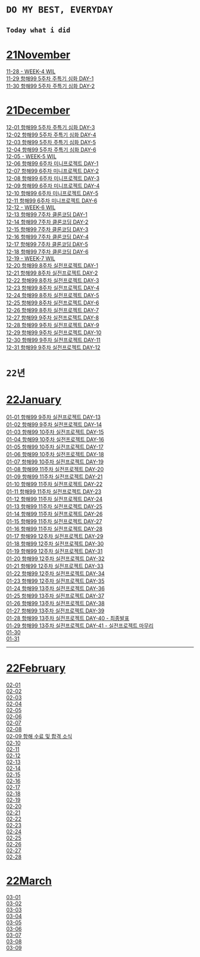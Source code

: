 # `DO MY BEST, EVERYDAY`

## `Today what i did`

# [21November](https://github.com/O-h-y-o/TIL/blob/master/Today%20what%20I%20did/21November/)

[11-28 - WEEK-4 WIL](https://github.com/O-h-y-o/TIL/blob/master/Today%20what%20I%20did/21November/11-28.md)<br>
[11-29 항해99 5주차 주특기 심화 DAY-1](https://github.com/O-h-y-o/TIL/blob/master/Today%20what%20I%20did/21November/11-29.md)<br>
[11-30 항해99 5주차 주특기 심화 DAY-2](https://github.com/O-h-y-o/TIL/blob/master/Today%20what%20I%20did/21November/11-30.md)

# [21December](https://github.com/O-h-y-o/TIL/blob/master/Today%20what%20I%20did/21December/)

[12-01 항해99 5주차 주특기 심화 DAY-3](https://github.com/O-h-y-o/TIL/blob/master/Today%20what%20I%20did/21December/12-01.md)<br/>
[12-02 항해99 5주차 주특기 심화 DAY-4](https://github.com/O-h-y-o/TIL/blob/master/Today%20what%20I%20did/21December/12-02.md)<br/>
[12-03 항해99 5주차 주특기 심화 DAY-5](https://github.com/O-h-y-o/TIL/blob/master/Today%20what%20I%20did/21December/12-03.md)<br/>
[12-04 항해99 5주차 주특기 심화 DAY-6](https://github.com/O-h-y-o/TIL/blob/master/Today%20what%20I%20did/21December/12-04.md)<br/>
[12-05 - WEEK-5 WIL](https://github.com/O-h-y-o/TIL/blob/master/Today%20what%20I%20did/21December/12-05.md)<br/>
[12-06 항해99 6주차 미니프로젝트 DAY-1](https://github.com/O-h-y-o/TIL/blob/master/Today%20what%20I%20did/21December/12-06.md)<br/>
[12-07 항해99 6주차 미니프로젝트 DAY-2](https://github.com/O-h-y-o/TIL/blob/master/Today%20what%20I%20did/21December/12-07.md)<br/>
[12-08 항해99 6주차 미니프로젝트 DAY-3](https://github.com/O-h-y-o/TIL/blob/master/Today%20what%20I%20did/21December/12-08.md)<br/>
[12-09 항해99 6주차 미니프로젝트 DAY-4](https://github.com/O-h-y-o/TIL/blob/master/Today%20what%20I%20did/21December/12-09.md)<br/>
[12-10 항해99 6주차 미니프로젝트 DAY-5](https://github.com/O-h-y-o/TIL/blob/master/Today%20what%20I%20did/21December/12-10.md)<br/>
[12-11 항해99 6주차 미니프로젝트 DAY-6](https://github.com/O-h-y-o/TIL/blob/master/Today%20what%20I%20did/21December/12-11.md)<br/>
[12-12 - WEEK-6 WIL](https://github.com/O-h-y-o/TIL/blob/master/Today%20what%20I%20did/21December/12-12.md)<br/>
[12-13 항해99 7주차 클론코딩 DAY-1](https://github.com/O-h-y-o/TIL/blob/master/Today%20what%20I%20did/21December/12-13.md)<br/>
[12-14 항해99 7주차 클론코딩 DAY-2](https://github.com/O-h-y-o/TIL/blob/master/Today%20what%20I%20did/21December/12-14.md)<br/>
[12-15 항해99 7주차 클론코딩 DAY-3](https://github.com/O-h-y-o/TIL/blob/master/Today%20what%20I%20did/21December/12-15.md)<br/>
[12-16 항해99 7주차 클론코딩 DAY-4](https://github.com/O-h-y-o/TIL/blob/master/Today%20what%20I%20did/21December/12-16.md)<br/>
[12-17 항해99 7주차 클론코딩 DAY-5](https://github.com/O-h-y-o/TIL/blob/master/Today%20what%20I%20did/21December/12-17.md)<br/>
[12-18 항해99 7주차 클론코딩 DAY-6](https://github.com/O-h-y-o/TIL/blob/master/Today%20what%20I%20did/21December/12-18.md)<br/>
[12-19 - WEEK-7 WIL](https://github.com/O-h-y-o/TIL/blob/master/Today%20what%20I%20did/21December/12-19.md)<br/>
[12-20 항해99 8주차 실전프로젝트 DAY-1](https://github.com/O-h-y-o/TIL/blob/master/Today%20what%20I%20did/21December/12-20.md)<br/>
[12-21 항해99 8주차 실전프로젝트 DAY-2](https://github.com/O-h-y-o/TIL/blob/master/Today%20what%20I%20did/21December/12-21.md)<br/>
[12-22 항해99 8주차 실전프로젝트 DAY-3](https://github.com/O-h-y-o/TIL/blob/master/Today%20what%20I%20did/21December/12-22.md)<br/>
[12-23 항해99 8주차 실전프로젝트 DAY-4](https://github.com/O-h-y-o/TIL/blob/master/Today%20what%20I%20did/21December/12-23.md)<br/>
[12-24 항해99 8주차 실전프로젝트 DAY-5](https://github.com/O-h-y-o/TIL/blob/master/Today%20what%20I%20did/21December/12-24.md)<br/>
[12-25 항해99 8주차 실전프로젝트 DAY-6](https://github.com/O-h-y-o/TIL/blob/master/Today%20what%20I%20did/21December/12-25.md)<br/>
[12-26 항해99 8주차 실전프로젝트 DAY-7](https://github.com/O-h-y-o/TIL/blob/master/Today%20what%20I%20did/21December/12-26.md)<br/>
[12-27 항해99 9주차 실전프로젝트 DAY-8](https://github.com/O-h-y-o/TIL/blob/master/Today%20what%20I%20did/21December/12-27.md)<br/>
[12-28 항해99 9주차 실전프로젝트 DAY-9](https://github.com/O-h-y-o/TIL/blob/master/Today%20what%20I%20did/21December/12-28.md)<br/>
[12-29 항해99 9주차 실전프로젝트 DAY-10](https://github.com/O-h-y-o/TIL/blob/master/Today%20what%20I%20did/21December/12-29.md)<br/>
[12-30 항해99 9주차 실전프로젝트 DAY-11](https://github.com/O-h-y-o/TIL/blob/master/Today%20what%20I%20did/21December/12-30.md)<br/>
[12-31 항해99 9주차 실전프로젝트 DAY-12](https://github.com/O-h-y-o/TIL/blob/master/Today%20what%20I%20did/21December/12-31.md)<br/>

# `22년`

# [22January](https://github.com/O-h-y-o/TIL/blob/master/Today%20what%20I%20did/22January/)

[01-01 항해99 9주차 실전프로젝트 DAY-13](https://github.com/O-h-y-o/TIL/blob/master/Today%20what%20I%20did/22January/01-01.md)<br/>
[01-02 항해99 9주차 실전프로젝트 DAY-14](https://github.com/O-h-y-o/TIL/blob/master/Today%20what%20I%20did/22January/01-02.md)<br/>
[01-03 항해99 10주차 실전프로젝트 DAY-15](https://github.com/O-h-y-o/TIL/blob/master/Today%20what%20I%20did/22January/01-03.md)<br/>
[01-04 항해99 10주차 실전프로젝트 DAY-16](https://github.com/O-h-y-o/TIL/blob/master/Today%20what%20I%20did/22January/01-04.md)<br/>
[01-05 항해99 10주차 실전프로젝트 DAY-17](https://github.com/O-h-y-o/TIL/blob/master/Today%20what%20I%20did/22January/01-05.md)<br/>
[01-06 항해99 10주차 실전프로젝트 DAY-18](https://github.com/O-h-y-o/TIL/blob/master/Today%20what%20I%20did/22January/01-06.md)<br/>
[01-07 항해99 10주차 실전프로젝트 DAY-19](https://github.com/O-h-y-o/TIL/blob/master/Today%20what%20I%20did/22January/01-07.md)<br/>
[01-08 항해99 11주차 실전프로젝트 DAY-20](https://github.com/O-h-y-o/TIL/blob/master/Today%20what%20I%20did/22January/01-08.md)<br/>
[01-09 항해99 11주차 실전프로젝트 DAY-21](https://github.com/O-h-y-o/TIL/blob/master/Today%20what%20I%20did/22January/01-09.md)<br/>
[01-10 항해99 11주차 실전프로젝트 DAY-22](https://github.com/O-h-y-o/TIL/blob/master/Today%20what%20I%20did/22January/01-10.md)<br/>
[01-11 항해99 11주차 실전프로젝트 DAY-23](https://github.com/O-h-y-o/TIL/blob/master/Today%20what%20I%20did/22January/01-11.md)<br/>
[01-12 항해99 11주차 실전프로젝트 DAY-24](https://github.com/O-h-y-o/TIL/blob/master/Today%20what%20I%20did/22January/01-12.md)<br/>
[01-13 항해99 11주차 실전프로젝트 DAY-25](https://github.com/O-h-y-o/TIL/blob/master/Today%20what%20I%20did/22January/01-13.md)<br/>
[01-14 항해99 11주차 실전프로젝트 DAY-26](https://github.com/O-h-y-o/TIL/blob/master/Today%20what%20I%20did/22January/01-14.md)<br/>
[01-15 항해99 11주차 실전프로젝트 DAY-27](https://github.com/O-h-y-o/TIL/blob/master/Today%20what%20I%20did/22January/01-15.md)<br/>
[01-16 항해99 11주차 실전프로젝트 DAY-28](https://github.com/O-h-y-o/TIL/blob/master/Today%20what%20I%20did/22January/01-16.md)<br/>
[01-17 항해99 12주차 실전프로젝트 DAY-29](https://github.com/O-h-y-o/TIL/blob/master/Today%20what%20I%20did/22January/01-17.md)<br/>
[01-18 항해99 12주차 실전프로젝트 DAY-30](https://github.com/O-h-y-o/TIL/blob/master/Today%20what%20I%20did/22January/01-18.md)<br/>
[01-19 항해99 12주차 실전프로젝트 DAY-31](https://github.com/O-h-y-o/TIL/blob/master/Today%20what%20I%20did/22January/01-19.md)<br/>
[01-20 항해99 12주차 실전프로젝트 DAY-32](https://github.com/O-h-y-o/TIL/blob/master/Today%20what%20I%20did/22January/01-20.md)<br/>
[01-21 항해99 12주차 실전프로젝트 DAY-33](https://github.com/O-h-y-o/TIL/blob/master/Today%20what%20I%20did/22January/01-21.md)<br/>
[01-22 항해99 12주차 실전프로젝트 DAY-34](https://github.com/O-h-y-o/TIL/blob/master/Today%20what%20I%20did/22January/01-22.md)<br/>
[01-23 항해99 12주차 실전프로젝트 DAY-35](https://github.com/O-h-y-o/TIL/blob/master/Today%20what%20I%20did/22January/01-23.md)<br/>
[01-24 항해99 13주차 실전프로젝트 DAY-36](https://github.com/O-h-y-o/TIL/blob/master/Today%20what%20I%20did/22January/01-24.md)<br/>
[01-25 항해99 13주차 실전프로젝트 DAY-37](https://github.com/O-h-y-o/TIL/blob/master/Today%20what%20I%20did/22January/01-25.md)<br/>
[01-26 항해99 13주차 실전프로젝트 DAY-38](https://github.com/O-h-y-o/TIL/blob/master/Today%20what%20I%20did/22January/01-26.md)<br/>
[01-27 항해99 13주차 실전프로젝트 DAY-39](https://github.com/O-h-y-o/TIL/blob/master/Today%20what%20I%20did/22January/01-27.md)<br/>
[01-28 항해99 13주차 실전프로젝트 DAY-40 - 최종발표](https://github.com/O-h-y-o/TIL/blob/master/Today%20what%20I%20did/22January/01-28.md)<br/>
[01-29 항해99 13주차 실전프로젝트 DAY-41 - 실전프로젝트 마무리](https://github.com/O-h-y-o/TIL/blob/master/Today%20what%20I%20did/22January/01-29.md)<br/>
[01-30](https://github.com/O-h-y-o/TIL/blob/master/Today%20what%20I%20did/22January/01-30.md)<br/>
[01-31](https://github.com/O-h-y-o/TIL/blob/master/Today%20what%20I%20did/22January/01-31.md)<br/>

<hr/>

# [22February](https://github.com/O-h-y-o/TIL/blob/master/Today%20what%20I%20did/22February/)

[02-01](https://github.com/O-h-y-o/TIL/blob/master/Today%20what%20I%20did/22February/02-01.md)<br/>
[02-02](https://github.com/O-h-y-o/TIL/blob/master/Today%20what%20I%20did/22February/02-02.md)<br/>
[02-03](https://github.com/O-h-y-o/TIL/blob/master/Today%20what%20I%20did/22February/02-03.md)<br/>
[02-04](https://github.com/O-h-y-o/TIL/blob/master/Today%20what%20I%20did/22February/02-04.md)<br/>
[02-05](https://github.com/O-h-y-o/TIL/blob/master/Today%20what%20I%20did/22February/02-05.md)<br/>
[02-06](https://github.com/O-h-y-o/TIL/blob/master/Today%20what%20I%20did/22February/02-06.md)<br/>
[02-07](https://github.com/O-h-y-o/TIL/blob/master/Today%20what%20I%20did/22February/02-07.md)<br/>
[02-08](https://github.com/O-h-y-o/TIL/blob/master/Today%20what%20I%20did/22February/02-08.md)<br/>
[02-09 항해 수료 및 합격 소식](https://github.com/O-h-y-o/TIL/blob/master/Today%20what%20I%20did/22February/02-09.md)<br/>
[02-10](https://github.com/O-h-y-o/TIL/blob/master/Today%20what%20I%20did/22February/02-10.md)<br/>
[02-11](https://github.com/O-h-y-o/TIL/blob/master/Today%20what%20I%20did/22February/02-11.md)<br/>
[02-12](https://github.com/O-h-y-o/TIL/blob/master/Today%20what%20I%20did/22February/02-12.md)<br/>
[02-13](https://github.com/O-h-y-o/TIL/blob/master/Today%20what%20I%20did/22February/02-13.md)<br/>
[02-14](https://github.com/O-h-y-o/TIL/blob/master/Today%20what%20I%20did/22February/02-14.md)<br/>
[02-15](https://github.com/O-h-y-o/TIL/blob/master/Today%20what%20I%20did/22February/02-15.md)<br/>
[02-16](https://github.com/O-h-y-o/TIL/blob/master/Today%20what%20I%20did/22February/02-16.md)<br/>
[02-17](https://github.com/O-h-y-o/TIL/blob/master/Today%20what%20I%20did/22February/02-17.md)<br/>
[02-18](https://github.com/O-h-y-o/TIL/blob/master/Today%20what%20I%20did/22February/02-18.md)<br/>
[02-19](https://github.com/O-h-y-o/TIL/blob/master/Today%20what%20I%20did/22February/02-19.md)<br/>
[02-20](https://github.com/O-h-y-o/TIL/blob/master/Today%20what%20I%20did/22February/02-20.md)<br/>
[02-21](https://github.com/O-h-y-o/TIL/blob/master/Today%20what%20I%20did/22February/02-21.md)<br/>
[02-22](https://github.com/O-h-y-o/TIL/blob/master/Today%20what%20I%20did/22February/02-22.md)<br/>
[02-23](https://github.com/O-h-y-o/TIL/blob/master/Today%20what%20I%20did/22February/02-23.md)<br/>
[02-24](https://github.com/O-h-y-o/TIL/blob/master/Today%20what%20I%20did/22February/02-24.md)<br/>
[02-25](https://github.com/O-h-y-o/TIL/blob/master/Today%20what%20I%20did/22February/02-25.md)<br/>
[02-26](https://github.com/O-h-y-o/TIL/blob/master/Today%20what%20I%20did/22February/02-26.md)<br/>
[02-27](https://github.com/O-h-y-o/TIL/blob/master/Today%20what%20I%20did/22February/02-27.md)<br/>
[02-28](https://github.com/O-h-y-o/TIL/blob/master/Today%20what%20I%20did/22February/02-28.md)<br/>

# [22March](https://github.com/O-h-y-o/TIL/blob/master/Today%20what%20I%20did/22March/)

[03-01](https://github.com/O-h-y-o/TIL/blob/master/Today%20what%20I%20did/22March/03-01.md)<br/>
[03-02](https://github.com/O-h-y-o/TIL/blob/master/Today%20what%20I%20did/22March/03-02.md)<br/>
[03-03](https://github.com/O-h-y-o/TIL/blob/master/Today%20what%20I%20did/22March/03-03.md)<br/>
[03-04](https://github.com/O-h-y-o/TIL/blob/master/Today%20what%20I%20did/22March/03-04.md)<br/>
[03-05](https://github.com/O-h-y-o/TIL/blob/master/Today%20what%20I%20did/22March/03-05.md)<br/>
[03-06](https://github.com/O-h-y-o/TIL/blob/master/Today%20what%20I%20did/22March/03-06.md)<br/>
[03-07](https://github.com/O-h-y-o/TIL/blob/master/Today%20what%20I%20did/22March/03-07.md)<br/>
[03-08](https://github.com/O-h-y-o/TIL/blob/master/Today%20what%20I%20did/22March/03-08.md)<br/>
[03-09](https://github.com/O-h-y-o/TIL/blob/master/Today%20what%20I%20did/22March/03-09.md)<br/>

